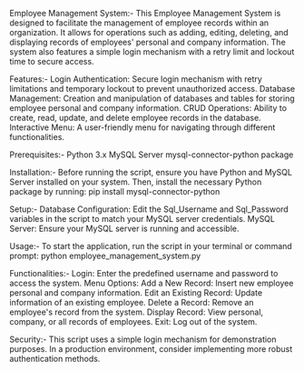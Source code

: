 Employee Management System:-
This Employee Management System is designed to facilitate the management of employee records within an organization. It allows for operations such as adding, editing, deleting, and displaying records of employees' personal and company information. The system also features a simple login mechanism with a retry limit and lockout time to secure access.

Features:-
Login Authentication: Secure login mechanism with retry limitations and temporary lockout to prevent unauthorized access.
Database Management: Creation and manipulation of databases and tables for storing employee personal and company information.
CRUD Operations: Ability to create, read, update, and delete employee records in the database.
Interactive Menu: A user-friendly menu for navigating through different functionalities.

Prerequisites:-
Python 3.x
MySQL Server
mysql-connector-python package

Installation:-
Before running the script, ensure you have Python and MySQL Server installed on your system. Then, install the necessary Python package by running:
pip install mysql-connector-python

Setup:-
Database Configuration: Edit the Sql_Username and Sql_Password variables in the script to match your MySQL server credentials.
MySQL Server: Ensure your MySQL server is running and accessible.

Usage:-
To start the application, run the script in your terminal or command prompt:
python employee_management_system.py

Functionalities:-
Login: Enter the predefined username and password to access the system.
Menu Options:
Add a New Record: Insert new employee personal and company information.
Edit an Existing Record: Update information of an existing employee.
Delete a Record: Remove an employee's record from the system.
Display Record: View personal, company, or all records of employees.
Exit: Log out of the system.

Security:-
This script uses a simple login mechanism for demonstration purposes. In a production environment, consider implementing more robust authentication methods.
